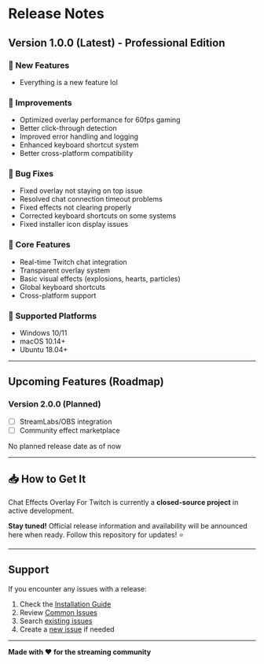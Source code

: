 # Release Notes

## Version 1.0.0 (Latest) - Professional Edition

### 🚀 New Features
- Everything is a new feature lol

### 🔧 Improvements
- Optimized overlay performance for 60fps gaming
- Better click-through detection
- Improved error handling and logging
- Enhanced keyboard shortcut system
- Better cross-platform compatibility

### 🐛 Bug Fixes
- Fixed overlay not staying on top issue
- Resolved chat connection timeout problems
- Fixed effects not clearing properly
- Corrected keyboard shortcuts on some systems
- Fixed installer icon display issues

### 🎉 Core Features
- Real-time Twitch chat integration
- Transparent overlay system
- Basic visual effects (explosions, hearts, particles)
- Global keyboard shortcuts
- Cross-platform support

### 🎯 Supported Platforms
- Windows 10/11
- macOS 10.14+
- Ubuntu 18.04+

---

## Upcoming Features (Roadmap)

### Version 2.0.0 (Planned)
- [ ] StreamLabs/OBS integration
- [ ] Community effect marketplace

No planned release date as of now

---

## 📥 How to Get It

Chat Effects Overlay For Twitch is currently a **closed-source project** in active development. 

**Stay tuned!** Official release information and availability will be announced here when ready. Follow this repository for updates! ⭐

---

## Support

If you encounter any issues with a release:

1. Check the [Installation Guide](INSTALLATION.md)
2. Review [Common Issues](README.md#troubleshooting)
3. Search [existing issues](https://github.com/rydaguy101/Chat-Effects-Overlay-For-Twitch/issues)
4. Create a [new issue](https://github.com/rydaguy101/Chat-Effects-Overlay-For-Twitch/issues/new) if needed

---

**Made with ❤️ for the streaming community**